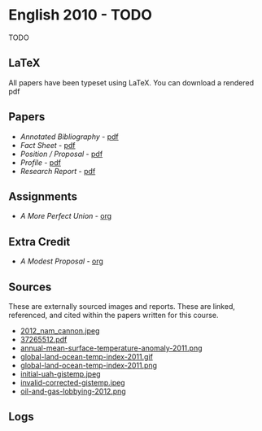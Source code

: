 # English 2010 - TODO

TODO

## LaTeX

All papers have been typeset using LaTeX. You can download a rendered pdf

## Papers

* *Annotated Bibliography* - [pdf](TODO)
* *Fact Sheet* - [pdf](TODO)
* *Position / Proposal* - [pdf](TODO)
* *Profile* - [pdf](TODO)
* *Research Report* - [pdf](TODO)

## Assignments

* *A More Perfect Union* - [org](TODO)

## Extra Credit

* *A Modest Proposal* - [org](TODO)

## Sources

These are externally sourced images and reports. These are linked, referenced, and cited within the papers written for this course.

* [2012_nam_cannon.jpeg](2012_nam_cannon.jpeg)
* [37265512.pdf](37265512.pdf)
* [annual-mean-surface-temperature-anomaly-2011.png](annual-mean-surface-temperature-anomaly-2011.png)
* [global-land-ocean-temp-index-2011.gif](global-land-ocean-temp-index-2011.gif)
* [global-land-ocean-temp-index-2011.png](global-land-ocean-temp-index-2011.png)
* [initial-uah-gistemp.jpeg](initial-uah-gistemp.jpeg)
* [invalid-corrected-gistemp.jpeg](invalid-corrected-gistemp.jpeg)
* [oil-and-gas-lobbying-2012.png](oil-and-gas-lobbying-2012.png)

## Logs
